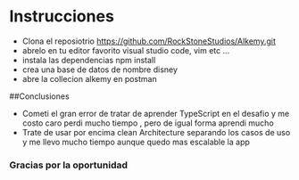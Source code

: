 # Instrucciones

- Clona el reposiotrio https://github.com/RockStoneStudios/Alkemy.git
- abrelo en tu editor favorito visual studio code, vim etc ...
- instala las dependencias npm install
- crea una base de datos de nombre disney 
- abre la collecion alkemy en postman 

##Conclusiones

- Cometi el gran error de tratar de aprender TypeScript en el desafio y me costo caro perdi mucho tiempo , pero de igual forma aprendi mucho 
- Trate de usar por encima clean Architecture separando los casos de uso y me llevo mucho tiempo aunque quedo mas escalable la app

### Gracias por la oportunidad 
